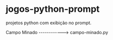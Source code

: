# jogos-python-prompt
projetos python com exibição no prompt.

Campo Minado ------------> campo-minado.py
